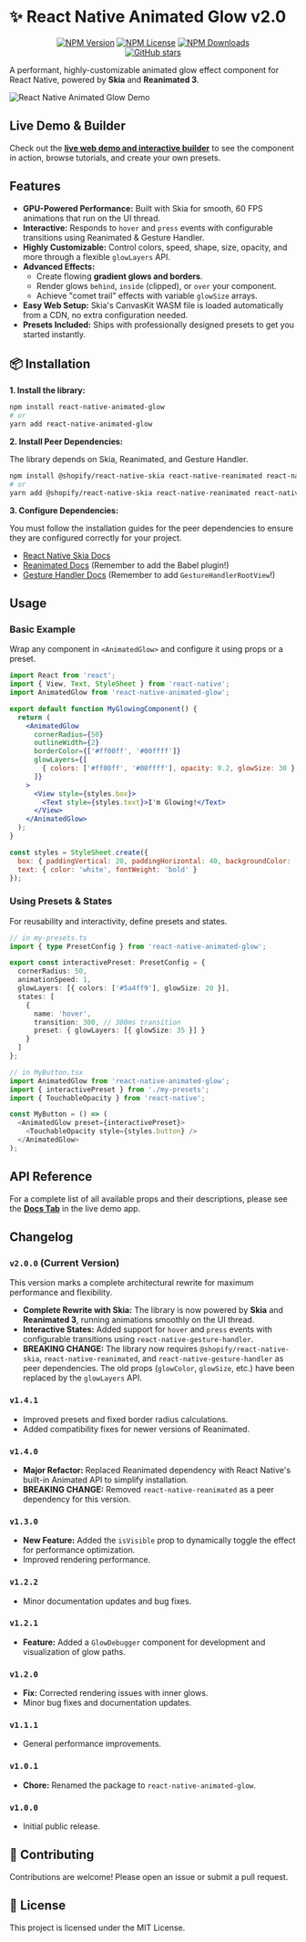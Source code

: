 # ✨ React Native Animated Glow v2.0

<div align="center">

[![NPM Version](https://img.shields.io/npm/v/react-native-animated-glow.svg)](https://www.npmjs.com/package/react-native-animated-glow)
[![NPM License](https://img.shields.io/npm/l/react-native-animated-glow.svg)](https://github.com/realimposter/react-native-animated-glow/blob/main/LICENSE)
[![NPM Downloads](https://img.shields.io/npm/dt/react-native-animated-glow.svg)](https://www.npmjs.com/package/react-native-animated-glow)
<br/>
<a href="https://github.com/realimposter/react-native-animated-glow">
  <img src="https://img.shields.io/github/stars/realimposter/react-native-animated-glow?style=social" alt="GitHub stars">
</a>

</div>

A performant, highly-customizable animated glow effect component for React Native, powered by **Skia** and **Reanimated 3**.

![React Native Animated Glow Demo](https://raw.githubusercontent.com/realimposter/react-native-animated-glow/main/assets/react-native-glow-demo.gif)

## Live Demo & Builder

Check out the **[live web demo and interactive builder](https://reactnativeglow.com/)** to see the component in action, browse tutorials, and create your own presets.

## Features

-   **GPU-Powered Performance:** Built with Skia for smooth, 60 FPS animations that run on the UI thread.
-   **Interactive:** Responds to `hover` and `press` events with configurable transitions using Reanimated & Gesture Handler.
-   **Highly Customizable:** Control colors, speed, shape, size, opacity, and more through a flexible `glowLayers` API.
-   **Advanced Effects:**
    -   Create flowing **gradient glows and borders**.
    -   Render glows `behind`, `inside` (clipped), or `over` your component.
    -   Achieve "comet trail" effects with variable `glowSize` arrays.
-   **Easy Web Setup:** Skia's CanvasKit WASM file is loaded automatically from a CDN, no extra configuration needed.
-   **Presets Included:** Ships with professionally designed presets to get you started instantly.

## 📦 Installation

**1. Install the library:**

```bash
npm install react-native-animated-glow
# or
yarn add react-native-animated-glow
```

**2. Install Peer Dependencies:**

The library depends on Skia, Reanimated, and Gesture Handler.

```bash
npm install @shopify/react-native-skia react-native-reanimated react-native-gesture-handler
# or
yarn add @shopify/react-native-skia react-native-reanimated react-native-gesture-handler
```

**3. Configure Dependencies:**

You must follow the installation guides for the peer dependencies to ensure they are configured correctly for your project.
- [React Native Skia Docs](https://shopify.github.io/react-native-skia/docs/getting-started/installation)
- [Reanimated Docs](https://docs.swmansion.com/react-native-reanimated/docs/fundamentals/getting-started/#installation) (Remember to add the Babel plugin!)
- [Gesture Handler Docs](https://docs.swmansion.com/react-native-gesture-handler/docs/fundamentals/installation) (Remember to add `GestureHandlerRootView`!)

## Usage

### Basic Example

Wrap any component in `<AnimatedGlow>` and configure it using props or a preset.

```jsx
import React from 'react';
import { View, Text, StyleSheet } from 'react-native';
import AnimatedGlow from 'react-native-animated-glow';

export default function MyGlowingComponent() {
  return (
    <AnimatedGlow
      cornerRadius={50}
      outlineWidth={2}
      borderColor={['#ff00ff', '#00ffff']}
      glowLayers={[
        { colors: ['#ff00ff', '#00ffff'], opacity: 0.2, glowSize: 30 },
      ]}
    >
      <View style={styles.box}>
        <Text style={styles.text}>I'm Glowing!</Text>
      </View>
    </AnimatedGlow>
  );
}

const styles = StyleSheet.create({
  box: { paddingVertical: 20, paddingHorizontal: 40, backgroundColor: '#222' },
  text: { color: 'white', fontWeight: 'bold' }
});
```

### Using Presets & States

For reusability and interactivity, define presets and states.

```typescript
// in my-presets.ts
import { type PresetConfig } from 'react-native-animated-glow';

export const interactivePreset: PresetConfig = {
  cornerRadius: 50,
  animationSpeed: 1,
  glowLayers: [{ colors: ['#5a4ff9'], glowSize: 20 }],
  states: [
    {
      name: 'hover',
      transition: 300, // 300ms transition
      preset: { glowLayers: [{ glowSize: 35 }] }
    }
  ]
};

// in MyButton.tsx
import AnimatedGlow from 'react-native-animated-glow';
import { interactivePreset } from './my-presets';
import { TouchableOpacity } from 'react-native';

const MyButton = () => (
  <AnimatedGlow preset={interactivePreset}>
    <TouchableOpacity style={styles.button} />
  </AnimatedGlow>
);
```

## API Reference

For a complete list of all available props and their descriptions, please see the **[Docs Tab](https://reactnativeglow.com/docs)** in the live demo app.

## Changelog

### `v2.0.0` (Current Version)
This version marks a complete architectural rewrite for maximum performance and flexibility.

-   **Complete Rewrite with Skia:** The library is now powered by **Skia** and **Reanimated 3**, running animations smoothly on the UI thread.
-   **Interactive States:** Added support for `hover` and `press` events with configurable transitions using `react-native-gesture-handler`.
-   **BREAKING CHANGE:** The library now requires `@shopify/react-native-skia`, `react-native-reanimated`, and `react-native-gesture-handler` as peer dependencies. The old props (`glowColor`, `glowSize`, etc.) have been replaced by the `glowLayers` API.

### `v1.4.1`
-   Improved presets and fixed border radius calculations.
-   Added compatibility fixes for newer versions of Reanimated.

### `v1.4.0`
-   **Major Refactor:** Replaced Reanimated dependency with React Native's built-in Animated API to simplify installation.
-   **BREAKING CHANGE:** Removed `react-native-reanimated` as a peer dependency for this version.

### `v1.3.0`
-   **New Feature:** Added the `isVisible` prop to dynamically toggle the effect for performance optimization.
-   Improved rendering performance.

### `v1.2.2`
-   Minor documentation updates and bug fixes.

### `v1.2.1`
-   **Feature:** Added a `GlowDebugger` component for development and visualization of glow paths.

### `v1.2.0`
-   **Fix:** Corrected rendering issues with inner glows.
-   Minor bug fixes and documentation updates.

### `v1.1.1`
-   General performance improvements.

### `v1.0.1`
-   **Chore:** Renamed the package to `react-native-animated-glow`.

### `v1.0.0`
-   Initial public release.

## 🤝 Contributing

Contributions are welcome! Please open an issue or submit a pull request.

## 📜 License

This project is licensed under the MIT License.